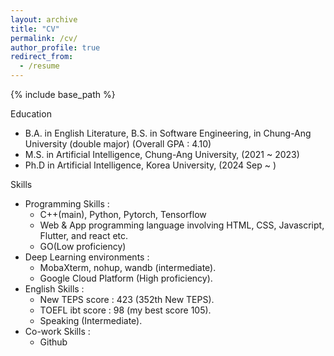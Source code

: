 ```yaml
---
layout: archive
title: "CV"
permalink: /cv/
author_profile: true
redirect_from:
  - /resume
---
```


{% include base_path %}

Education

* B.A. in English Literature, B.S. in Software Engineering, in Chung-Ang University (double major) (Overall GPA : 4.10)
* M.S. in Artificial Intelligence, Chung-Ang University, (2021 ~ 2023)
* Ph.D in Artificial Intelligence, Korea University, (2024 Sep ~ )

<!-- Academic & Work experience
======
* ML Prediction model development for Child Abusing Provention 
  * Industry-University Cooperation project, Korea Social Security Information Service
  * 
  * Main Positions and Required Skills: Machine learning programming (sub) 

* Fake News Detection NLP Project (October 2022 ~ June 2023)
  * Industry-University Cooperation project, Korea Ceative content agency
  * Graph Neural Network modeling for efficient Fake News Detection Framework.
  * Main Positions and Required Skills: Deep learning programming (sub), and paper writing. 

* The next generation Text-Video-Retrieval Development (October 2022 ~ June 2023)
  * Industry-University Cooperation project 
  * Submission to ACMMM 2023 as the 1st author
  * Main Positions and Required Skills: main student researcher, project manager. 

* Summer Internship Program: KaKao operation. (June 2021 ~ September 2021) 
  * Employment-linked Internship program
  * Front-end Engineering
  * Required Skills: Reactive Web Programming - React, JavaScript.  
   -->
Skills

* Programming Skills : 
  * C++(main), Python, Pytorch, Tensorflow
  * Web & App programming language involving HTML, CSS, Javascript, Flutter, and react etc.
  * GO(Low proficiency)  
* Deep Learning environments : 
  * MobaXterm, nohup, wandb (intermediate). 
  * Google Cloud Platform (High proficiency).  
* English Skills : 
  * New TEPS score : 423 (352th New TEPS).
  * TOEFL ibt score : 98 (my best score 105).
  * Speaking (Intermediate). 
* Co-work Skills : 
  * Github 



<!-- Publications
======
  <ul>{% for post in site.publications %}
    {% include archive-single-cv.html %}
  {% endfor %}</ul> -->
<!--  
Talks
======
  <ul>{% for post in site.talks %}
    {% include archive-single-talk-cv.html %}
  {% endfor %}</ul>
-->  

<!--
Service and leadership
======
* Currently signed in to 43 different slack teams
-->